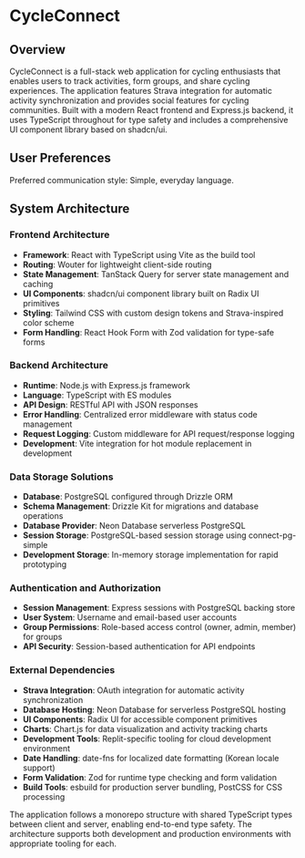 # CycleConnect

## Overview

CycleConnect is a full-stack web application for cycling enthusiasts that enables users to track activities, form groups, and share cycling experiences. The application features Strava integration for automatic activity synchronization and provides social features for cycling communities. Built with a modern React frontend and Express.js backend, it uses TypeScript throughout for type safety and includes a comprehensive UI component library based on shadcn/ui.

## User Preferences

Preferred communication style: Simple, everyday language.

## System Architecture

### Frontend Architecture
- **Framework**: React with TypeScript using Vite as the build tool
- **Routing**: Wouter for lightweight client-side routing
- **State Management**: TanStack Query for server state management and caching
- **UI Components**: shadcn/ui component library built on Radix UI primitives
- **Styling**: Tailwind CSS with custom design tokens and Strava-inspired color scheme
- **Form Handling**: React Hook Form with Zod validation for type-safe forms

### Backend Architecture
- **Runtime**: Node.js with Express.js framework
- **Language**: TypeScript with ES modules
- **API Design**: RESTful API with JSON responses
- **Error Handling**: Centralized error middleware with status code management
- **Request Logging**: Custom middleware for API request/response logging
- **Development**: Vite integration for hot module replacement in development

### Data Storage Solutions
- **Database**: PostgreSQL configured through Drizzle ORM
- **Schema Management**: Drizzle Kit for migrations and database operations
- **Database Provider**: Neon Database serverless PostgreSQL
- **Session Storage**: PostgreSQL-based session storage using connect-pg-simple
- **Development Storage**: In-memory storage implementation for rapid prototyping

### Authentication and Authorization
- **Session Management**: Express sessions with PostgreSQL backing store
- **User System**: Username and email-based user accounts
- **Group Permissions**: Role-based access control (owner, admin, member) for groups
- **API Security**: Session-based authentication for API endpoints

### External Dependencies
- **Strava Integration**: OAuth integration for automatic activity synchronization
- **Database Hosting**: Neon Database for serverless PostgreSQL hosting
- **UI Components**: Radix UI for accessible component primitives
- **Charts**: Chart.js for data visualization and activity tracking charts
- **Development Tools**: Replit-specific tooling for cloud development environment
- **Date Handling**: date-fns for localized date formatting (Korean locale support)
- **Form Validation**: Zod for runtime type checking and form validation
- **Build Tools**: esbuild for production server bundling, PostCSS for CSS processing

The application follows a monorepo structure with shared TypeScript types between client and server, enabling end-to-end type safety. The architecture supports both development and production environments with appropriate tooling for each.